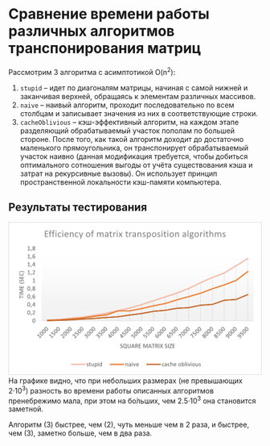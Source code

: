 # Сравнение времени работы различных алгоритмов транспонирования матриц
Рассмотрим 3 алгоритма c асимптотикой O(n<sup>2</sup>):
1. `stupid` – идет по диагоналям матрицы, начиная с самой нижней и
заканчивая верхней, обращаясь к элементам различных массивов.
1. `naive` – наивый алгоритм, проходит последовательно по всем столбцам
и записывает значения из них в соответствующие строки.
1. `cacheOblivious` – кэш-эффективный алгоритм, на каждом этапе
разделяющий обрабатываемый участок пополам по большей стороне. После того,
как такой алгоритм доходит до достаточно маленького прямоугольника, он
транспонирует обрабатываемый участок наивно (данная модификация требуется,
чтобы добиться оптимального сотношения выгоды от учёта существования
кэша и затрат на рекурсивные вызовы). Он использует принцип пространственной
локальности кэш-памяти компьютера.

## Результаты тестирования
![Сравнение эффективности](Efficiency%20of%20matrix%20transposition%20algorithms.png)
На графике видно, что при небольших размерах (не превышающих 2&middot;10<sup>3</sup>)
разность во времени работы описанных алгоритмов пренебрежимо мала, при этом
на бо&#x301;льших, чем 2.5&middot;10<sup>3</sup> она становится заметной.

Алгоритм (3) быстрее, чем (2), чуть меньше чем в 2 раза, и быстрее, чем (3),
заметно больше, чем в два раза.